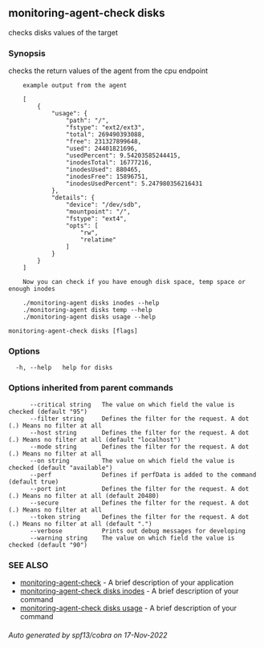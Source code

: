 ## monitoring-agent-check disks

checks disks values of the target

### Synopsis

checks the return values of the agent from the cpu endpoint

		example output from the agent
		
		[
			{
				"usage": {
					"path": "/",
					"fstype": "ext2/ext3",
					"total": 269490393088,
					"free": 231327899648,
					"used": 24401821696,
					"usedPercent": 9.54203585244415,
					"inodesTotal": 16777216,
					"inodesUsed": 880465,
					"inodesFree": 15896751,
					"inodesUsedPercent": 5.247980356216431
				},
				"details": {
					"device": "/dev/sdb",
					"mountpoint": "/",
					"fstype": "ext4",
					"opts": [
						"rw",
						"relatime"
					]
				}
			}
		]

		Now you can check if you have enough disk space, temp space or enough inodes

		./monitoring-agent disks inodes --help
		./monitoring-agent disks temp --help
		./monitoring-agent disks usage --help

```
monitoring-agent-check disks [flags]
```

### Options

```
  -h, --help   help for disks
```

### Options inherited from parent commands

```
      --critical string   The value on which field the value is checked (default "95")
      --filter string     Defines the filter for the request. A dot (.) Means no filter at all
      --host string       Defines the filter for the request. A dot (.) Means no filter at all (default "localhost")
      --mode string       Defines the filter for the request. A dot (.) Means no filter at all
      --on string         The value on which field the value is checked (default "available")
      --perf              Defines if perfData is added to the command (default true)
      --port int          Defines the filter for the request. A dot (.) Means no filter at all (default 20480)
      --secure            Defines the filter for the request. A dot (.) Means no filter at all
      --token string      Defines the filter for the request. A dot (.) Means no filter at all (default ".")
      --verbose           Prints out debug messages for developing
      --warning string    The value on which field the value is checked (default "90")
```

### SEE ALSO

* [monitoring-agent-check](monitoring-agent-check.md)	 - A brief description of your application
* [monitoring-agent-check disks inodes](monitoring-agent-check_disks_inodes.md)	 - A brief description of your command
* [monitoring-agent-check disks usage](monitoring-agent-check_disks_usage.md)	 - A brief description of your command

###### Auto generated by spf13/cobra on 17-Nov-2022
